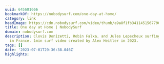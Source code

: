 ```yaml
---
uuid: 645601666
bookmarkOf: https://nobodysurf.com/one-day-at-home/
category: link
headImage: https://cdn.nobodysurf.com/video/thumb/a9a8f1fb3411451567790e14cc30dc51.png
title: One day at Home | NobodySurf
domain: nobodysurf.com
description: Clovis Donizetti, Robin Falxa, and Jules Lepecheux surfing small waves
  in France. 1min surf video created by Alex Heitler in 2023.
tags: []
date: '2023-07-01T20:36:38.046Z'
highlights:
---
```



